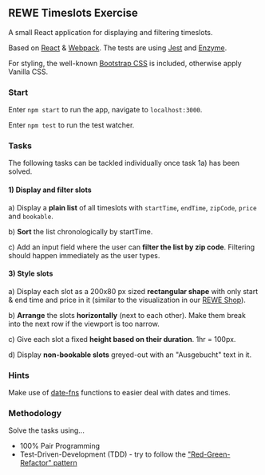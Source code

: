 ## REWE Timeslots Exercise

A small React application for displaying and filtering timeslots.

Based on [React](https://reactjs.org/) & [Webpack](https://webpack.js.org/). The tests are using [Jest](https://jestjs.io/) and [Enzyme](https://airbnb.io/enzyme/).

For styling, the well-known [Bootstrap CSS](https://getbootstrap.com/docs/3.4/css/) is included, otherwise apply Vanilla CSS.

### Start 

Enter `npm start` to run the app, navigate to `localhost:3000`.

Enter `npm test` to run the test watcher.

### Tasks

The following tasks can be tackled individually once task 1a) has been solved.

#### 1) Display and filter slots

a) Display a **plain list** of all timeslots with `startTime`, `endTime`, `zipCode`, `price` and `bookable`.

b) **Sort** the list chronologically by startTime.

c) Add an input field where the user can **filter the list by zip code**. Filtering should happen immediately as the 
user types.

#### 3) Style slots

a) Display each slot as a 200x80 px sized **rectangular shape** with only start & end time and price in it (similar to the visualization in our [REWE Shop](https://shop.rewe.de)).

b) **Arrange** the slots **horizontally** (next to each other). Make them break into the next row if the viewport is too narrow.

c) Give each slot a fixed **height based on their duration**. 1hr = 100px.

d) Display **non-bookable slots** greyed-out with an "Ausgebucht" text in it.

### Hints

Make use of [date-fns](https://date-fns.org/docs) functions to easier deal with dates and times.

### Methodology

Solve the tasks using...

* 100% Pair Programming
* Test-Driven-Development (TDD) - try to follow the ["Red-Green-Refactor" pattern](https://www.codecademy.com/articles/tdd-red-green-refactor)
